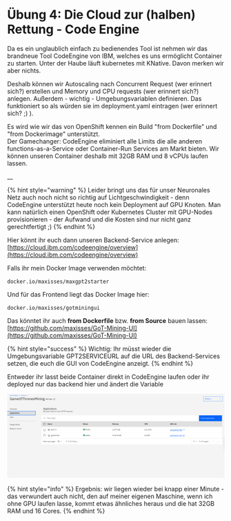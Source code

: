 # Übung 4: Die Cloud zur \(halben\) Rettung - Code Engine

Da es ein unglaublich einfach zu bedienendes Tool ist nehmen wir das brandneue Tool CodeEngine von IBM, welches es uns ermöglicht Container zu starten. Unter der Haube läuft kubernetes mit KNative. Davon merken wir aber nichts. 

Deshalb können wir Autoscaling nach Concurrent Request \(wer erinnert sich?\) erstellen und Memory und CPU requests \(wer erinnert sich?\) anlegen. Außerdem - wichtig - Umgebungsvariablen definieren. Das funktioniert so als würden sie im deployment.yaml eintragen \(wer erinnert sich? ;\) \).

Es wird wie wir das von OpenShift kennen ein Build "from Dockerfile" und "from Dockerimage" unterstützt.  
Der Gamechanger: CodeEngine eliminiert alle Limits die alle anderen functions-as-a-Service oder Container-Run Services am Markt bieten. Wir können unseren Container deshalb mit 32GB RAM und 8 vCPUs laufen lassen.



\_\_

{% hint style="warning" %}
Leider bringt uns das für unser Neuronales Netz auch noch nicht so richtig auf Lichtgeschwindigkeit - denn CodeEngine unterstützt heute noch kein Deployment auf GPU Knoten. Man kann natürlich einen OpenShift oder Kubernetes  Cluster mit GPU-Nodes provisionieren - der Aufwand und die Kosten sind nur nicht ganz gerechtfertigt ;\)
{% endhint %}

Hier könnt ihr euch dann unseren Backend-Service anlegen: [https://cloud.ibm.com/codeengine/overview](https://cloud.ibm.com/codeengine/overview)  
  
Falls ihr mein Docker Image verwenden möchtet: 

```text
docker.io/maxisses/maxgpt2starter
```

Und für das Frontend liegt das Docker Image hier:

```text
docker.io/maxisses/gotminingui
```

Das könntet ihr auch **from Dockerfile** bzw. **from Source** bauen lassen: [https://github.com/maxisses/GoT-Mining-UI](https://github.com/maxisses/GoT-Mining-UI)

{% hint style="success" %}
Wichtig: Ihr müsst wieder die Umgebungsvariable GPT2SERVICEURL auf die URL des Backend-Services setzen, die euch die GUI von CodeEngine anzeigt.
{% endhint %}

Entweder ihr lasst beide Container direkt in CodeEngine laufen oder ihr deployed nur das backend hier und ändert die Variable 

![](../../.gitbook/assets/image%20%28167%29.png)

{% hint style="info" %}
Ergebnis: wir liegen wieder bei knapp einer Minute - das verwundert auch nicht, den auf meiner eigenen Maschine, wenn ich ohne GPU laufen lasse, kommt etwas ähnliches heraus und die hat 32GB RAM und 16 Cores.
{% endhint %}

